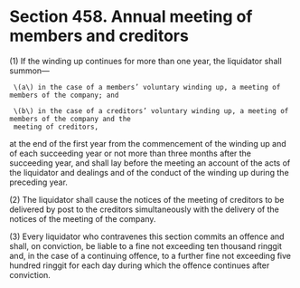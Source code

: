 # Section 458. Annual meeting of members and creditors

\(1\) If the winding up continues for more than one year, the liquidator shall summon—

     \(a\) in the case of a members’ voluntary winding up, a meeting of members of the company; and

     \(b\) in the case of a creditors’ voluntary winding up, a meeting of members of the company and the  
     meeting of creditors,

at the end of the first year from the commencement of the winding up and of each succeeding year or not more than three months after the succeeding year, and shall lay before the meeting an account of the acts of the liquidator and dealings and of the conduct of the winding up during the preceding year.

\(2\) The liquidator shall cause the notices of the meeting of creditors to be delivered by post to the creditors simultaneously with the delivery of the notices of the meeting of the company.

\(3\) Every liquidator who contravenes this section commits an offence and shall, on conviction, be liable to a fine not exceeding ten thousand ringgit and, in the case of a continuing offence, to a further fine not exceeding five hundred ringgit for each day during which the offence continues after conviction.

